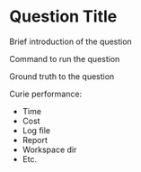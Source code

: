 # Question Title

Brief introduction of the question

Command to run the question

Ground truth to the question

Curie performance:
- Time
- Cost
- Log file
- Report
- Workspace dir
- Etc.


